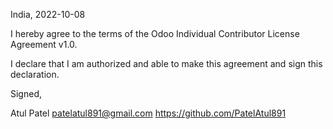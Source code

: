 India, 2022-10-08

I hereby agree to the terms of the Odoo Individual Contributor License
Agreement v1.0.

I declare that I am authorized and able to make this agreement and sign this
declaration.

Signed,

Atul Patel patelatul891@gmail.com https://github.com/PatelAtul891

